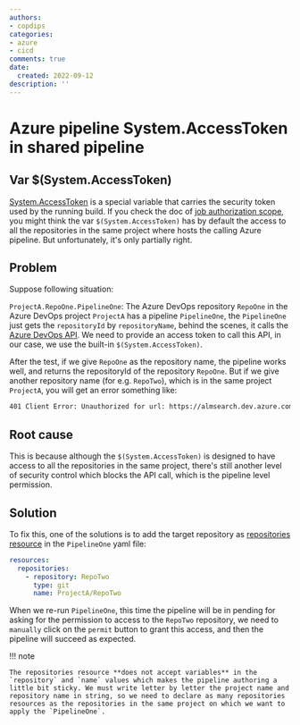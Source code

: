 ```yaml
---
authors:
- copdips
categories:
- azure
- cicd
comments: true
date:
  created: 2022-09-12
description: ''
---
```


# Azure pipeline System.AccessToken in shared pipeline

## Var $(System.AccessToken)

[System.AccessToken](https://docs.microsoft.com/en-us/azure/devops/pipelines/build/variables?view=azure-devops&tabs=yaml#systemaccesstoken) is a special variable that carries the security token used by the running build. If you check the doc of [job authorization scope](https://docs.microsoft.com/en-us/azure/devops/pipelines/process/access-tokens?view=azure-devops&tabs=yaml#job-authorization-scope), you might think the var `$(System.AccessToken)` has by default the access to all the repositories in the same project where hosts the calling Azure pipeline. But unfortunately, it's only partially right.

## Problem

Suppose following situation:

`ProjectA.RepoOne.PipelineOne`: The Azure DevOps repository `RepoOne` in the Azure DevOps project `ProjectA` has a pipeline `PipelineOne`, the `PipelineOne` just gets the `repositoryId` by `repositoryName`, behind the scenes, it calls the [Azure DevOps API](https://docs.microsoft.com/en-us/rest/api/azure/devops/search/repositories/get?view=azure-devops-rest-7.1). We need to provide an access token to call this API, in our case, we use the built-in `$(System.AccessToken)`.

After the test, if we give `RepoOne` as the repository name, the pipeline works well, and returns the repositoryId of the repository `RepoOne`. But if we give another repository name (for e.g. `RepoTwo`), which is in the same project `ProjectA`, you will get an error something like:

```bash
401 Client Error: Unauthorized for url: https://almsearch.dev.azure.com/...
```

## Root cause

This is because although the `$(System.AccessToken)` is designed to have access to all the repositories in the same project, there's still another level of security control which blocks the API call, which is the pipeline level permission.

## Solution

To fix this, one of the solutions is to add the target repository as [repositories resource](https://docs.microsoft.com/en-us/azure/devops/pipelines/process/resources?view=azure-devops&tabs=schema#define-a-repositories-resource) in the `PipelineOne` yaml file:

```yaml
resources:
  repositories:
    - repository: RepoTwo
      type: git
      name: ProjectA/RepoTwo
```

When we re-run `PipelineOne`, this time the pipeline will be in pending for asking for the permission to access to the `RepoTwo` repository, we need to `manually` click on the `permit` button to grant this access, and then the pipeline will succeed as expected.

!!! note

    The repositories resource **does not accept variables** in the `repository` and `name` values which makes the pipeline authoring a little bit sticky. We must write letter by letter the project name and repository name in string, so we need to declare as many repositories resources as the repositories in the same project on which we want to apply the `PipelineOne`.

